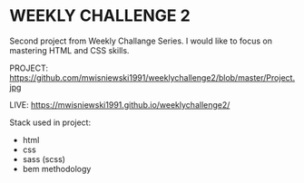 # WEEKLY CHALLENGE 2

Second project from Weekly Challange Series. I would like to focus on mastering HTML and CSS skills.


PROJECT: https://github.com/mwisniewski1991/weeklychallenge2/blob/master/Project.jpg

LIVE: https://mwisniewski1991.github.io/weeklychallenge2/

Stack used in project:
- html
- css
- sass (scss)
- bem methodology

